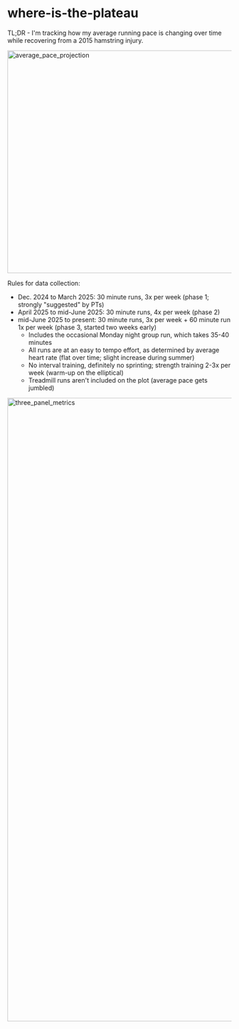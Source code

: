 # where-is-the-plateau

TL;DR - I'm tracking how my average running pace is changing over time while recovering from a 2015 hamstring injury.   

<img width="800" height="500" alt="average_pace_projection" src="https://github.com/user-attachments/assets/ef207c83-6f96-4f0f-9d5d-2a46dd6a7012" />

Rules for data collection:

- Dec. 2024 to March 2025: 30 minute runs, 3x per week (phase 1; strongly "suggested" by PTs)
- April 2025 to mid-June 2025: 30 minute runs, 4x per week (phase 2)
- mid-June 2025 to present: 30 minute runs, 3x per week + 60 minute run 1x per week (phase 3, started two weeks early)
  - Includes the occasional Monday night group run, which takes 35-40 minutes
  - All runs are at an easy to tempo effort, as determined by average heart rate (flat over time; slight increase during summer)  
  - No interval training, definitely no sprinting; strength training 2-3x per week (warm-up on the elliptical)
  - Treadmill runs aren't included on the plot (average pace gets jumbled)

<img width="1500" height="1400" alt="three_panel_metrics" src="https://github.com/user-attachments/assets/adf04036-72f8-49a2-9289-c9e1d874d24b" />





